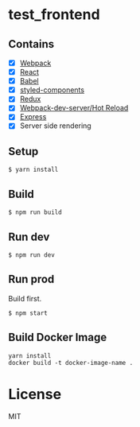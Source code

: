 # test_frontend

## Contains

- [x] [Webpack](https://webpack.github.io)
- [x] [React](https://facebook.github.io/react/)
- [x] [Babel](https://babeljs.io/)
- [x] [styled-components](https://github.com/styled-components/styled-components.git)
- [x] [Redux](https://github.com/reactjs/redux)
- [x] [Webpack-dev-server/Hot Reload](https://github.com/webpack/webpack-dev-server)
- [x] [Express](https://github.com/expressjs/express)
- [x] Server side rendering

## Setup

```
$ yarn install
```

## Build

```
$ npm run build
```

## Run dev
```
$ npm run dev
```

## Run prod
Build first.
```
$ npm start
```

## Build Docker Image
```
yarn install
docker build -t docker-image-name .
```


# License

MIT
